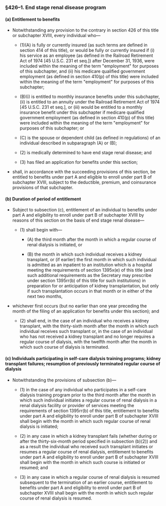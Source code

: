### §426–1. End stage renal disease program
#### (a) Entitlement to benefits
* Notwithstanding any provision to the contrary in section 426 of this title or subchapter XVIII, every individual who—

  * (1)(A) is fully or currently insured (as such terms are defined in section 414 of this title), or would be fully or currently insured if (i) his service as an employee (as defined in the Railroad Retirement Act of 1974 [45 U.S.C. 231 et seq.]) after December 31, 1936, were included within the meaning of the term "employment" for purposes of this subchapter, and (ii) his medicare qualified government employment (as defined in section 410(p) of this title) were included within the meaning of the term "employment" for purposes of this subchapter;

  * (B)(i) is entitled to monthly insurance benefits under this subchapter, (ii) is entitled to an annuity under the Railroad Retirement Act of 1974 [45 U.S.C. 231 et seq.], or (iii) would be entitled to a monthly insurance benefit under this subchapter if medicare qualified government employment (as defined in section 410(p) of this title) were included within the meaning of the term "employment" for purposes of this subchapter; or

  * (C) is the spouse or dependent child (as defined in regulations) of an individual described in subparagraph (A) or (B);

  * (2) is medically determined to have end stage renal disease; and

  * (3) has filed an application for benefits under this section;


* shall, in accordance with the succeeding provisions of this section, be entitled to benefits under part A and eligible to enroll under part B of subchapter XVIII, subject to the deductible, premium, and coinsurance provisions of that subchapter.

#### (b) Duration of period of entitlement
* Subject to subsection (c), entitlement of an individual to benefits under part A and eligibility to enroll under part B of subchapter XVIII by reasons of this section on the basis of end stage renal disease—

  * (1) shall begin with—

    * (A) the third month after the month in which a regular course of renal dialysis is initiated, or

    * (B) the month in which such individual receives a kidney transplant, or (if earlier) the first month in which such individual is admitted as an inpatient to an institution which is a hospital meeting the requirements of section 1395x(e) of this title (and such additional requirements as the Secretary may prescribe under section 1395rr(b) of this title for such institutions) in preparation for or anticipation of kidney transplantation, but only if such transplantation occurs in that month or in either of the next two months,


* whichever first occurs (but no earlier than one year preceding the month of the filing of an application for benefits under this section); and

  * (2) shall end, in the case of an individual who receives a kidney transplant, with the thirty-sixth month after the month in which such individual receives such transplant or, in the case of an individual who has not received a kidney transplant and no longer requires a regular course of dialysis, with the twelfth month after the month in which such course of dialysis is terminated.

#### (c) Individuals participating in self-care dialysis training programs; kidney transplant failures; resumption of previously terminated regular course of dialysis
* Notwithstanding the provisions of subsection (b)—

  * (1) in the case of any individual who participates in a self-care dialysis training program prior to the third month after the month in which such individual initiates a regular course of renal dialysis in a renal dialysis facility or provider of services meeting the requirements of section 1395rr(b) of this title, entitlement to benefits under part A and eligibility to enroll under part B of subchapter XVIII shall begin with the month in which such regular course of renal dialysis is initiated;

  * (2) in any case in which a kidney transplant fails (whether during or after the thirty-six-month period specified in subsection (b)(2)) and as a result the individual who received such transplant initiates or resumes a regular course of renal dialysis, entitlement to benefits under part A and eligibility to enroll under part B of subchapter XVIII shall begin with the month in which such course is initiated or resumed; and

  * (3) in any case in which a regular course of renal dialysis is resumed subsequent to the termination of an earlier course, entitlement to benefits under part A and eligibility to enroll under part B of subchapter XVIII shall begin with the month in which such regular course of renal dialysis is resumed.